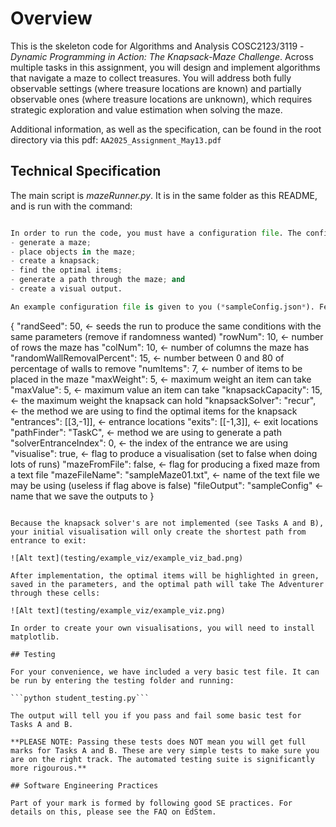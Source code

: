 # Overview

This is the skeleton code for Algorithms and Analysis COSC2123/3119 - *Dynamic Programming in Action: The Knapsack-Maze Challenge*. Across multiple tasks in this assignment, you will design and implement algorithms that navigate a maze to collect treasures. You will address both fully observable settings (where treasure
locations are known) and partially observable ones (where treasure locations are unknown),
which requires strategic exploration and value estimation when solving the maze.

Additional information, as well as the specification, can be found in the root directory via this pdf: ```AA2025_Assignment_May13.pdf```

## Technical Specification

The main script is *mazeRunner.py*. It is in the same folder as this README, and is run with the command:

```python mazeRunner.py <config_file>

In order to run the code, you must have a configuration file. The configuration file contains all the parameters that are needed to:
- generate a maze;
- place objects in the maze;
- create a knapsack;
- find the optimal items;
- generate a path through the maze; and
- create a visual output.

An example configuration file is given to you (*sampleConfig.json*). Feel free to make your own configuration files in order to experiment with different mazes, items and knapsacks. Configuration files take the form of:
```
{
    "randSeed": 50, <- seeds the run to produce the same conditions with the same parameters (remove if randomness wanted)
    "rowNum": 10, <- number of rows the maze has
    "colNum": 10, <- number of columns the maze has
    "randomWallRemovalPercent": 15, <- number between 0 and 80 of percentage of walls to remove
    "numItems": 7, <- number of items to be placed in the maze
    "maxWeight": 5, <- maximum weight an item can take
    "maxValue": 5, <- maximum value an item can take
    "knapsackCapacity": 15, <- the maximum weight the knapsack can hold
    "knapsackSolver": "recur", <- the method we are using to find the optimal items for the knapsack
    "entrances": [[3,-1]], <- entrance locations
    "exits": [[-1,3]], <- exit locations
    "pathFinder": "TaskC", <- method we are using to generate a path
    "solverEntranceIndex": 0, <- the index of the entrance we are using
    "visualise": true, <- flag to produce a visualisation (set to false when doing lots of runs)
    "mazeFromFile": false, <- flag for producing a fixed maze from a text file
    "mazeFileName": "sampleMaze01.txt", <- name of the text file we may be using (useless if flag above is false)
    "fileOutput": "sampleConfig" <- name that we save the outputs to
}
```

Because the knapsack solver's are not implemented (see Tasks A and B), your initial visualisation will only create the shortest path from entrance to exit:

![Alt text](testing/example_viz/example_viz_bad.png)

After implementation, the optimal items will be highlighted in green, saved in the parameters, and the optimal path will take The Adventurer through these cells:

![Alt text](testing/example_viz/example_viz.png)

In order to create your own visualisations, you will need to install matplotlib.

## Testing

For your convenience, we have included a very basic test file. It can be run by entering the testing folder and running:

```python student_testing.py```

The output will tell you if you pass and fail some basic test for Tasks A and B.

**PLEASE NOTE: Passing these tests does NOT mean you will get full marks for Tasks A and B. These are very simple tests to make sure you are on the right track. The automated testing suite is significantly more rigourous.**

## Software Engineering Practices

Part of your mark is formed by following good SE practices. For details on this, please see the FAQ on EdStem.
